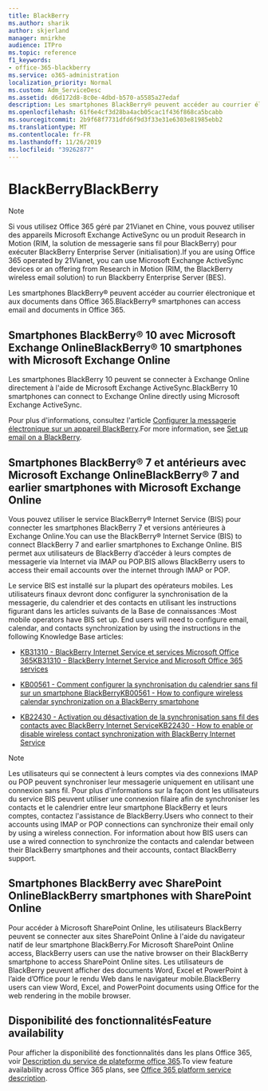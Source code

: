 ```yaml
---
title: BlackBerry
ms.author: sharik
author: skjerland
manager: mnirkhe
audience: ITPro
ms.topic: reference
f1_keywords:
- office-365-blackberry
ms.service: o365-administration
localization_priority: Normal
ms.custom: Adm_ServiceDesc
ms.assetid: d6d172d8-8c0e-4dbd-b570-a5585a27edaf
description: Les smartphones BlackBerry® peuvent accéder au courrier électronique et aux documents dans Office 365.
ms.openlocfilehash: 61f6e4cf3d28ba4acb05cac1f436f868ca5bcabb
ms.sourcegitcommit: 2b9f68f7731dfd6f9d3f33e31e6303e81985ebb2
ms.translationtype: MT
ms.contentlocale: fr-FR
ms.lasthandoff: 11/26/2019
ms.locfileid: "39262877"
---
```

# <a name="blackberry"></a><span data-ttu-id="9e637-103">BlackBerry</span><span class="sxs-lookup"><span data-stu-id="9e637-103">BlackBerry</span></span>

> [!NOTE]
> <span data-ttu-id="9e637-104">Si vous utilisez Office 365 géré par 21Vianet en Chine, vous pouvez utiliser des appareils Microsoft Exchange ActiveSync ou un produit Research in Motion (RIM, la solution de messagerie sans fil pour BlackBerry) pour exécuter BlackBerry Enterprise Server (initialisation).</span><span class="sxs-lookup"><span data-stu-id="9e637-104">If you are using Office 365 operated by 21Vianet, you can use Microsoft Exchange ActiveSync devices or an offering from Research in Motion (RIM, the BlackBerry wireless email solution) to run Blackberry Enterprise Server (BES).</span></span> 
  
<span data-ttu-id="9e637-105">Les smartphones BlackBerry® peuvent accéder au courrier électronique et aux documents dans Office 365.</span><span class="sxs-lookup"><span data-stu-id="9e637-105">BlackBerry® smartphones can access email and documents in Office 365.</span></span>
  
## <a name="blackberry-10-smartphones-with-microsoft-exchange-online"></a><span data-ttu-id="9e637-106">Smartphones BlackBerry® 10 avec Microsoft Exchange Online</span><span class="sxs-lookup"><span data-stu-id="9e637-106">BlackBerry® 10 smartphones with Microsoft Exchange Online</span></span>

<span data-ttu-id="9e637-107">Les smartphones BlackBerry 10 peuvent se connecter à Exchange Online directement à l'aide de Microsoft Exchange ActiveSync.</span><span class="sxs-lookup"><span data-stu-id="9e637-107">BlackBerry 10 smartphones can connect to Exchange Online directly using Microsoft Exchange ActiveSync.</span></span>
  
<span data-ttu-id="9e637-108">Pour plus d'informations, consultez l'article [Configurer la messagerie électronique sur un appareil BlackBerry](https://go.microsoft.com/fwlink/?linkid=863394).</span><span class="sxs-lookup"><span data-stu-id="9e637-108">For more information, see [Set up email on a BlackBerry](https://go.microsoft.com/fwlink/?linkid=863394).</span></span>
  
## <a name="blackberry-7-and-earlier-smartphones-with-microsoft-exchange-online"></a><span data-ttu-id="9e637-109">Smartphones BlackBerry® 7 et antérieurs avec Microsoft Exchange Online</span><span class="sxs-lookup"><span data-stu-id="9e637-109">BlackBerry® 7 and earlier smartphones with Microsoft Exchange Online</span></span>

<span data-ttu-id="9e637-110">Vous pouvez utiliser le service BlackBerry® Internet Service (BIS) pour connecter les smartphones BlackBerry 7 et versions antérieures à Exchange Online.</span><span class="sxs-lookup"><span data-stu-id="9e637-110">You can use the BlackBerry® Internet Service (BIS) to connect BlackBerry 7 and earlier smartphones to Exchange Online.</span></span> <span data-ttu-id="9e637-111">BIS permet aux utilisateurs de BlackBerry d’accéder à leurs comptes de messagerie via Internet via IMAP ou POP.</span><span class="sxs-lookup"><span data-stu-id="9e637-111">BIS allows BlackBerry users to access their email accounts over the internet through IMAP or POP.</span></span>
  
<span data-ttu-id="9e637-p102">Le service BIS est installé sur la plupart des opérateurs mobiles. Les utilisateurs finaux devront donc configurer la synchronisation de la messagerie, du calendrier et des contacts en utilisant les instructions figurant dans les articles suivants de la Base de connaissances :</span><span class="sxs-lookup"><span data-stu-id="9e637-p102">Most mobile operators have BIS set up. End users will need to configure email, calendar, and contacts synchronization by using the instructions in the following Knowledge Base articles:</span></span>
  
- [<span data-ttu-id="9e637-114">KB31310 - BlackBerry Internet Service et services Microsoft Office 365</span><span class="sxs-lookup"><span data-stu-id="9e637-114">KB31310 - BlackBerry Internet Service and Microsoft Office 365 services</span></span>](https://go.microsoft.com/fwlink/?LinkID=826158&amp;clcid=0x409)
    
- [<span data-ttu-id="9e637-115">KB00561 - Comment configurer la synchronisation du calendrier sans fil sur un smartphone BlackBerry</span><span class="sxs-lookup"><span data-stu-id="9e637-115">KB00561 - How to configure wireless calendar synchronization on a BlackBerry smartphone</span></span>](https://go.microsoft.com/fwlink/?LinkID=826160&amp;clcid=0x409)
    
- [<span data-ttu-id="9e637-116">KB22430 - Activation ou désactivation de la synchronisation sans fil des contacts avec BlackBerry Internet Service</span><span class="sxs-lookup"><span data-stu-id="9e637-116">KB22430 - How to enable or disable wireless contact synchronization with BlackBerry Internet Service</span></span>](https://go.microsoft.com/fwlink/?LinkID=826161&amp;clcid=0x409)
    
> [!NOTE]
> <span data-ttu-id="9e637-p103">Les utilisateurs qui se connectent à leurs comptes via des connexions IMAP ou POP peuvent synchroniser leur messagerie uniquement en utilisant une connexion sans fil. Pour plus d'informations sur la façon dont les utilisateurs du service BIS peuvent utiliser une connexion filaire afin de synchroniser les contacts et le calendrier entre leur smartphone BlackBerry et leurs comptes, contactez l'assistance de BlackBerry.</span><span class="sxs-lookup"><span data-stu-id="9e637-p103">Users who connect to their accounts using IMAP or POP connections can synchronize their email only by using a wireless connection. For information about how BIS users can use a wired connection to synchronize the contacts and calendar between their BlackBerry smartphones and their accounts, contact BlackBerry support.</span></span> 
  
## <a name="blackberry-smartphones-with-sharepoint-online"></a><span data-ttu-id="9e637-119">Smartphones BlackBerry avec SharePoint Online</span><span class="sxs-lookup"><span data-stu-id="9e637-119">BlackBerry smartphones with SharePoint Online</span></span>

<span data-ttu-id="9e637-120">Pour accéder à Microsoft SharePoint Online, les utilisateurs BlackBerry peuvent se connecter aux sites SharePoint Online à l'aide du navigateur natif de leur smartphone BlackBerry.</span><span class="sxs-lookup"><span data-stu-id="9e637-120">For Microsoft SharePoint Online access, BlackBerry users can use the native browser on their BlackBerry smartphone to access SharePoint Online sites.</span></span> <span data-ttu-id="9e637-121">Les utilisateurs de BlackBerry peuvent afficher des documents Word, Excel et PowerPoint à l’aide d’Office pour le rendu Web dans le navigateur mobile.</span><span class="sxs-lookup"><span data-stu-id="9e637-121">BlackBerry users can view Word, Excel, and PowerPoint documents using Office for the web rendering in the mobile browser.</span></span>
  
## <a name="feature-availability"></a><span data-ttu-id="9e637-122">Disponibilité des fonctionnalités</span><span class="sxs-lookup"><span data-stu-id="9e637-122">Feature availability</span></span>

<span data-ttu-id="9e637-123">Pour afficher la disponibilité des fonctionnalités dans les plans Office 365, voir [Description du service de plateforme office 365](office-365-platform-service-description.md).</span><span class="sxs-lookup"><span data-stu-id="9e637-123">To view feature availability across Office 365 plans, see [Office 365 platform service description](office-365-platform-service-description.md).</span></span>
  